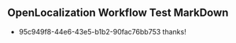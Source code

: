## OpenLocalization Workflow Test MarkDown
* 95c949f8-44e6-43e5-b1b2-90fac76bb753 
thanks!<!--HONumber=Mar16_HO2-->
